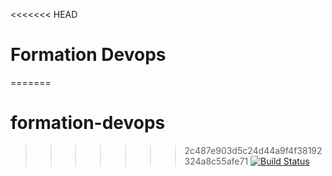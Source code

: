 <<<<<<< HEAD
# Formation Devops
=======
# formation-devops
>>>>>>> 2c487e903d5c24d44a9f4f38192324a8c55afe71
[![Build Status](https://travis-ci.org/asmoth360/formation-devops.svg?branch=master)](https://travis-ci.org/asmoth360/formation-devops)